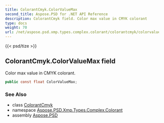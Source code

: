 ```yaml
---
title: ColorantCmyk.ColorValueMax
second_title: Aspose.PSD for .NET API Reference
description: ColorantCmyk field. Color max value in CMYK colorant
type: docs
weight: 70
url: /net/aspose.psd.xmp.types.complex.colorant/colorantcmyk/colorvaluemax/
---
```

{{< psd/tize >}}
## ColorantCmyk.ColorValueMax field

Color max value in CMYK colorant.

```csharp
public const float ColorValueMax;
```

### See Also

* class [ColorantCmyk](../)
* namespace [Aspose.PSD.Xmp.Types.Complex.Colorant](../../colorantcmyk/)
* assembly [Aspose.PSD](../../../)


